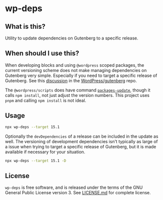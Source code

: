 # wp-deps

## What is this?

Utility to update dependencies on Gutenberg to a specific release.

## When should I use this?

When developing blocks and using `@wordpress` scoped packages, the current versioning scheme does not make managing dependencies on Gutenberg very simple. Especially if you need to target a specific release of Gutenberg. See this [discussion](https://github.com/WordPress/gutenberg/discussions/49140) in the [WordPress/gutenberg](https://github.com/WordPress/gutenberg) repo.


The `@wordpress/scripts` does have command [`packages-update`](https://github.com/WordPress/gutenberg/tree/trunk/packages/scripts#packages-update), though it calls `npm install`, not just adjust the version numbers. This project uses `pnpm` and calling `npm install` is not ideal.

## Usage

```sh
npx wp-deps --target 15.1
```

Optionally the `devDependencies` of a release can be included in the update as well. The versioning of development dependencies isn't typically as large of a issue when trying to target a specific release of Gutenberg, but it is made available if necessary for your situation.

```sh
npx wp-deps --target 15.1 -D
```

## License

`wp-deps` is free software, and is released under the terms of the GNU General Public License version 3. See [LICENSE.md](LICENSE.md) for complete license.
